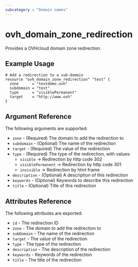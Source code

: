 ```yaml
---
subcategory : "Domain names"
---
```


# ovh_domain_zone_redirection

Provides a OVHcloud domain zone redirection.

## Example Usage

```hcl
# Add a redirection to a sub-domain
resource "ovh_domain_zone_redirection" "test" {
  zone      = "testdemo.ovh"
  subdomain = "test"
  type      = "visiblePermanent"
  target    = "http://www.ovh"
}
```

## Argument Reference

The following arguments are supported:

* `zone` - (Required) The domain to add the redirection to
* `subdomain` - (Optional) The name of the redirection
* `target` - (Required) The value of the redirection
* `type` - (Required) The type of the redirection, with values:
  * `visible` -> Redirection by http code 302
  * `visiblePermanent` -> Redirection by http code 301
  * `invisible` -> Redirection by html frame
* `description` - (Optional) A description of this redirection
* `keywords` - (Optional) Keywords to describe this redirection
* `title` - (Optional) Title of this redirection

## Attributes Reference

The following attributes are exported:

* `id` - The redirection ID
* `zone` - The domain to add the redirection to
* `subDomain` - The name of the redirection
* `target` - The value of the redirection
* `type` - The type of the redirection
* `description` - The description of the redirection
* `keywords` - Keywords  of the redirection
* `title` - The title of the redirection
